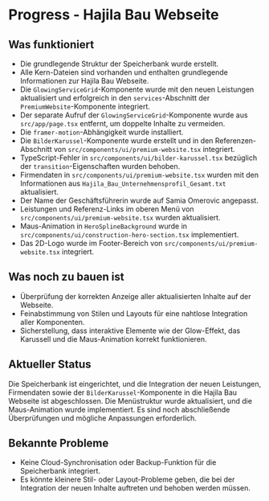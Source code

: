 # Progress - Hajila Bau Webseite

## Was funktioniert
- Die grundlegende Struktur der Speicherbank wurde erstellt.
- Alle Kern-Dateien sind vorhanden und enthalten grundlegende Informationen zur Hajila Bau Webseite.
- Die `GlowingServiceGrid`-Komponente wurde mit den neuen Leistungen aktualisiert und erfolgreich in den `services`-Abschnitt der `PremiumWebsite`-Komponente integriert.
- Der separate Aufruf der `GlowingServiceGrid`-Komponente wurde aus `src/app/page.tsx` entfernt, um doppelte Inhalte zu vermeiden.
- Die `framer-motion`-Abhängigkeit wurde installiert.
- Die `BilderKarussel`-Komponente wurde erstellt und in den Referenzen-Abschnitt von `src/components/ui/premium-website.tsx` integriert.
- TypeScript-Fehler in `src/components/ui/bilder-karussel.tsx` bezüglich der `transition`-Eigenschaften wurden behoben.
- Firmendaten in `src/components/ui/premium-website.tsx` wurden mit den Informationen aus `Hajila_Bau_Unternehmensprofil_Gesamt.txt` aktualisiert.
- Der Name der Geschäftsführerin wurde auf Samia Omerovic angepasst.
- Leistungen und Referenz-Links im oberen Menü von `src/components/ui/premium-website.tsx` wurden aktualisiert.
- Maus-Animation in `HeroSplineBackground` wurde in `src/components/ui/construction-hero-section.tsx` implementiert.
- Das 2D-Logo wurde im Footer-Bereich von `src/components/ui/premium-website.tsx` integriert.

## Was noch zu bauen ist
- Überprüfung der korrekten Anzeige aller aktualisierten Inhalte auf der Webseite.
- Feinabstimmung von Stilen und Layouts für eine nahtlose Integration aller Komponenten.
- Sicherstellung, dass interaktive Elemente wie der Glow-Effekt, das Karussell und die Maus-Animation korrekt funktionieren.

## Aktueller Status
Die Speicherbank ist eingerichtet, und die Integration der neuen Leistungen, Firmendaten sowie der `BilderKarussel`-Komponente in die Hajila Bau Webseite ist abgeschlossen. Die Menüstruktur wurde aktualisiert, und die Maus-Animation wurde implementiert. Es sind noch abschließende Überprüfungen und mögliche Anpassungen erforderlich.

## Bekannte Probleme
- Keine Cloud-Synchronisation oder Backup-Funktion für die Speicherbank integriert.
- Es könnte kleinere Stil- oder Layout-Probleme geben, die bei der Integration der neuen Inhalte auftreten und behoben werden müssen.
